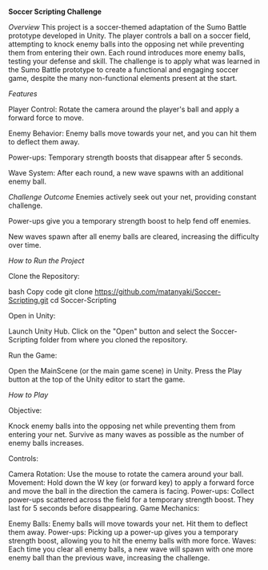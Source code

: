 **Soccer Scripting Challenge**

*Overview*
This project is a soccer-themed adaptation of the Sumo Battle prototype developed in Unity. The player controls a ball on a soccer field, attempting to knock enemy balls into the opposing net while preventing them from entering their own. Each round introduces more enemy balls, testing your defense and skill. The challenge is to apply what was learned in the Sumo Battle prototype to create a functional and engaging soccer game, despite the many non-functional elements present at the start.

*Features*

  Player Control: Rotate the camera around the player's ball and apply a forward force to move.

  Enemy Behavior: Enemy balls move towards your net, and you can hit them to deflect them away.

  Power-ups: Temporary strength boosts that disappear after 5 seconds.

  Wave System: After each round, a new wave spawns with an additional enemy ball.

*Challenge Outcome*
  Enemies actively seek out your net, providing constant challenge.
  
  Power-ups give you a temporary strength boost to help fend off enemies.
  
  New waves spawn after all enemy balls are cleared, increasing the difficulty over time.

*How to Run the Project*

Clone the Repository:

  bash
  Copy code
  git clone https://github.com/matanyaki/Soccer-Scripting.git
  cd Soccer-Scripting

Open in Unity:

  Launch Unity Hub.
  Click on the "Open" button and select the Soccer-Scripting folder from where you cloned the repository.

Run the Game:

  Open the MainScene (or the main game scene) in Unity.
  Press the Play button at the top of the Unity editor to start the game.

*How to Play*

Objective:

  Knock enemy balls into the opposing net while preventing them from entering your net.
  Survive as many waves as possible as the number of enemy balls increases.

Controls:

  Camera Rotation: Use the mouse to rotate the camera around your ball.
  Movement: Hold down the W key (or forward key) to apply a forward force and move the ball in the direction the camera is facing.
  Power-ups: Collect power-ups scattered across the field for a temporary strength boost. They last for 5 seconds before disappearing.
Game Mechanics:

  Enemy Balls: Enemy balls will move towards your net. Hit them to deflect them away.
  Power-ups: Picking up a power-up gives you a temporary strength boost, allowing you to hit the enemy balls with more force.
  Waves: Each time you clear all enemy balls, a new wave will spawn with one more enemy ball than the previous wave, increasing the challenge.
